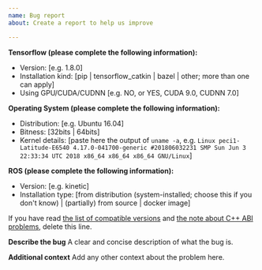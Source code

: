 ```yaml
---
name: Bug report
about: Create a report to help us improve

---
```


**Tensorflow (please complete the following information):**
 - Version: [e.g. 1.8.0]
 - Installation kind: [pip | tensorflow_catkin | bazel | other; more than one can apply]
 - Using GPU/CUDA/CUDNN [e.g. NO, or YES, CUDA 9.0, CUDNN 7.0]

**Operating System (please complete the following information):**
 - Distribution: [e.g. Ubuntu 16.04]
 - Bitness: [32bits | 64bits]
 - Kernel details: [paste here the output of `uname -a`, e.g. `Linux peci1-Latitude-E6540 4.17.0-041700-generic #201806032231 SMP Sun Jun 3 22:33:34 UTC 2018 x86_64 x86_64 x86_64 GNU/Linux`]

**ROS (please complete the following information):**
 - Version: [e.g. kinetic]
 - Installation type: [from distribution (system-installed; choose this if you don't know) | (partially) from source | docker image]

If you have read [the list of compatible versions](https://github.com/tradr-project/tensorflow_ros#tested-compatible-versions) and [the note about C++ ABI problems](https://github.com/tradr-project/tensorflow_ros#c-abi-difference-problems), delete this line.

**Describe the bug**
A clear and concise description of what the bug is.

**Additional context**
Add any other context about the problem here.
